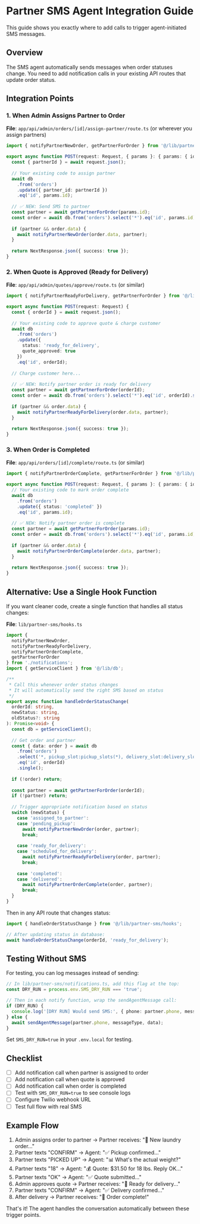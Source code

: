 # Partner SMS Agent Integration Guide

This guide shows you exactly where to add calls to trigger agent-initiated SMS messages.

## Overview

The SMS agent automatically sends messages when order statuses change. You need to add notification calls in your existing API routes that update order status.

## Integration Points

### 1. When Admin Assigns Partner to Order

**File**: `app/api/admin/orders/[id]/assign-partner/route.ts` (or wherever you assign partners)

```typescript
import { notifyPartnerNewOrder, getPartnerForOrder } from '@/lib/partner-sms/notifications';

export async function POST(request: Request, { params }: { params: { id: string } }) {
  const { partnerId } = await request.json();
  
  // Your existing code to assign partner
  await db
    .from('orders')
    .update({ partner_id: partnerId })
    .eq('id', params.id);
  
  // ✅ NEW: Send SMS to partner
  const partner = await getPartnerForOrder(params.id);
  const order = await db.from('orders').select('*').eq('id', params.id).single();
  
  if (partner && order.data) {
    await notifyPartnerNewOrder(order.data, partner);
  }
  
  return NextResponse.json({ success: true });
}
```

### 2. When Quote is Approved (Ready for Delivery)

**File**: `app/api/admin/quotes/approve/route.ts` (or similar)

```typescript
import { notifyPartnerReadyForDelivery, getPartnerForOrder } from '@/lib/partner-sms/notifications';

export async function POST(request: Request) {
  const { orderId } = await request.json();
  
  // Your existing code to approve quote & charge customer
  await db
    .from('orders')
    .update({ 
      status: 'ready_for_delivery',
      quote_approved: true 
    })
    .eq('id', orderId);
  
  // Charge customer here...
  
  // ✅ NEW: Notify partner order is ready for delivery
  const partner = await getPartnerForOrder(orderId);
  const order = await db.from('orders').select('*').eq('id', orderId).single();
  
  if (partner && order.data) {
    await notifyPartnerReadyForDelivery(order.data, partner);
  }
  
  return NextResponse.json({ success: true });
}
```

### 3. When Order is Completed

**File**: `app/api/orders/[id]/complete/route.ts` (or similar)

```typescript
import { notifyPartnerOrderComplete, getPartnerForOrder } from '@/lib/partner-sms/notifications';

export async function POST(request: Request, { params }: { params: { id: string } }) {
  // Your existing code to mark order complete
  await db
    .from('orders')
    .update({ status: 'completed' })
    .eq('id', params.id);
  
  // ✅ NEW: Notify partner order is complete
  const partner = await getPartnerForOrder(params.id);
  const order = await db.from('orders').select('*').eq('id', params.id).single();
  
  if (partner && order.data) {
    await notifyPartnerOrderComplete(order.data, partner);
  }
  
  return NextResponse.json({ success: true });
}
```

## Alternative: Use a Single Hook Function

If you want cleaner code, create a single function that handles all status changes:

**File**: `lib/partner-sms/hooks.ts`

```typescript
import { 
  notifyPartnerNewOrder, 
  notifyPartnerReadyForDelivery, 
  notifyPartnerOrderComplete,
  getPartnerForOrder 
} from './notifications';
import { getServiceClient } from '@/lib/db';

/**
 * Call this whenever order status changes
 * It will automatically send the right SMS based on status
 */
export async function handleOrderStatusChange(
  orderId: string,
  newStatus: string,
  oldStatus?: string
): Promise<void> {
  const db = getServiceClient();
  
  // Get order and partner
  const { data: order } = await db
    .from('orders')
    .select('*, pickup_slot:pickup_slots(*), delivery_slot:delivery_slots(*), service_address:addresses(*)')
    .eq('id', orderId)
    .single();
  
  if (!order) return;
  
  const partner = await getPartnerForOrder(orderId);
  if (!partner) return;
  
  // Trigger appropriate notification based on status
  switch (newStatus) {
    case 'assigned_to_partner':
    case 'pending_pickup':
      await notifyPartnerNewOrder(order, partner);
      break;
      
    case 'ready_for_delivery':
    case 'scheduled_for_delivery':
      await notifyPartnerReadyForDelivery(order, partner);
      break;
      
    case 'completed':
    case 'delivered':
      await notifyPartnerOrderComplete(order, partner);
      break;
  }
}
```

Then in any API route that changes status:

```typescript
import { handleOrderStatusChange } from '@/lib/partner-sms/hooks';

// After updating status in database:
await handleOrderStatusChange(orderId, 'ready_for_delivery');
```

## Testing Without SMS

For testing, you can log messages instead of sending:

```typescript
// In lib/partner-sms/notifications.ts, add this flag at the top:
const DRY_RUN = process.env.SMS_DRY_RUN === 'true';

// Then in each notify function, wrap the sendAgentMessage call:
if (DRY_RUN) {
  console.log('[DRY RUN] Would send SMS:', { phone: partner.phone, message });
} else {
  await sendAgentMessage(partner.phone, messageType, data);
}
```

Set `SMS_DRY_RUN=true` in your `.env.local` for testing.

## Checklist

- [ ] Add notification call when partner is assigned to order
- [ ] Add notification call when quote is approved
- [ ] Add notification call when order is completed
- [ ] Test with `SMS_DRY_RUN=true` to see console logs
- [ ] Configure Twilio webhook URL
- [ ] Test full flow with real SMS

## Example Flow

1. Admin assigns order to partner → Partner receives: "🧺 New laundry order..."
2. Partner texts "CONFIRM" → Agent: "✅ Pickup confirmed..."
3. Partner texts "PICKED UP" → Agent: "📊 What's the actual weight?"
4. Partner texts "18" → Agent: "💰 Quote: $31.50 for 18 lbs. Reply OK..."
5. Partner texts "OK" → Agent: "✅ Quote submitted..."
6. Admin approves quote → Partner receives: "🚗 Ready for delivery..."
7. Partner texts "CONFIRM" → Agent: "✅ Delivery confirmed..."
8. After delivery → Partner receives: "🎉 Order complete!"

That's it! The agent handles the conversation automatically between these trigger points.
